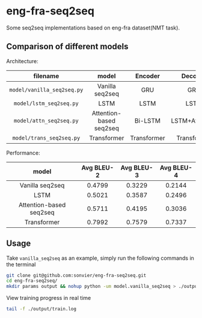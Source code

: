 # eng-fra-seq2seq
Some seq2seq implementations based on eng-fra dataset(NMT task).

## Comparison of different models

Architecture:

<div align="center">

|filename|model | Encoder|Decoder|
|:-:|:-:|:-:|:-:|
|`model/vanilla_seq2seq.py`|Vanilla seq2seq|GRU|GRU|
|`model/lstm_seq2seq.py`|LSTM|LSTM|LSTM|
|`model/attn_seq2seq.py`|Attention-based seq2seq|Bi-LSTM|LSTM+Attention|
|`model/trans_seq2seq.py`|Transformer|Transformer|Transformer|




</div>

Performance:

<div align="center">

| model| Avg BLEU-2|Avg BLEU-3|Avg BLEU-4|
|:-:|:-:|:-:|:-:|
|Vanilla seq2seq|0.4799|0.3229|0.2144|
|LSTM| 0.5021 |  0.3587 |  0.2496 |
|Attention-based seq2seq|0.5711|0.4195|0.3036|
|Transformer| 0.7992| 0.7579| 0.7337 |

</div>





## Usage

Take `vanilla_seq2seq` as an example, simply run the following commands in the terminal

```bash
git clone git@github.com:sonvier/eng-fra-seq2seq.git
cd eng-fra-seq2seq/
mkdir params output && nohup python -um model.vanilla_seq2seq > ./output/train.log 2>&1 &
```

View training progress in real time

```bash
tail -f ./output/train.log
```
